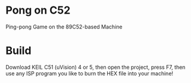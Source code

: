 # Pong on C52
Ping-pong Game on the 89C52-based Machine

# Build
Download KEIL C51 (uVision) 4 or 5, then open the project, press F7, then use any ISP program you like to burn the HEX file into your machine!
